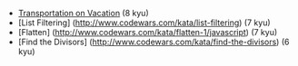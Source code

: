 - [Transportation on Vacation](http://www.codewars.com/kata/transportation-on-vacation/javascript) (8 kyu)
- [List Filtering] (http://www.codewars.com/kata/list-filtering) (7 kyu)
- [Flatten] (http://www.codewars.com/kata/flatten-1/javascript) (7 kyu)
- [Find the Divisors] (http://www.codewars.com/kata/find-the-divisors) (6 kyu)
